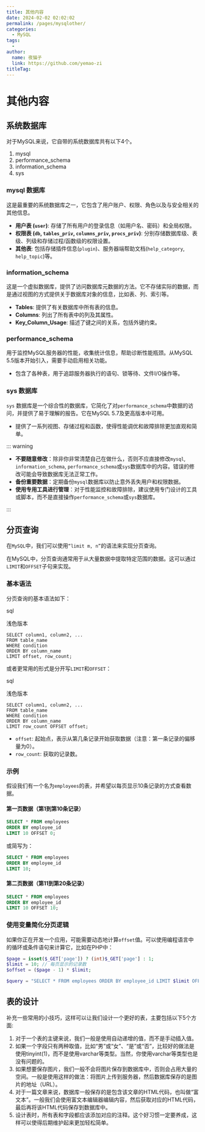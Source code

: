 ```yaml
---
title: 其他内容
date: 2024-02-02 02:02:02
permalink: /pages/mysqlother/
categories:
  - MySQL
tags:
  - 
author: 
  name: 夜猫子
  link: https://github.com/yemao-zi
titleTag: 
---
```


# 其他内容

## 系统数据库

对于MySQL来说，它自带的系统数据库共有以下4个。

1. mysql 
2. performance_schema 
3. information_schema 
4. sys

### mysql 数据库

这是最重要的系统数据库之一，它包含了用户账户、权限、角色以及与安全相关的其他信息。

- **用户表 (`user`)**: 存储了所有用户的登录信息（如用户名、密码）和全局权限。
- **权限表 (`db`, `tables_priv`, `columns_priv`, `procs_priv`)**: 分别存储数据库级、表级、列级和存储过程/函数级的权限设置。
- **其他表**: 包括存储插件信息(`plugin`)、服务器端帮助文档(`help_category`, `help_topic`)等。

### information_schema 

这是一个虚拟数据库，提供了访问数据库元数据的方法。它不存储实际的数据，而是通过视图的方式提供关于数据库对象的信息，比如表、列、索引等。

- **Tables**: 提供了有关数据库中所有表的信息。
- **Columns**: 列出了所有表中的列及其属性。
- **Key_Column_Usage**: 描述了键之间的关系，包括外键约束。

### performance_schema

用于监控MySQL服务器的性能，收集统计信息，帮助诊断性能瓶颈。从MySQL 5.5版本开始引入，需要手动启用相关功能。

- 包含了各种表，用于追踪服务器执行的语句、锁等待、文件I/O操作等。

### sys 数据库

`sys` 数据库是一个综合性的数据库，它简化了对`performance_schema`中数据的访问，并提供了易于理解的报告。它在MySQL 5.7及更高版本中可用。

- 提供了一系列视图、存储过程和函数，使得性能调优和故障排除更加直观和简单。



::: warning

- **不要随意修改**：除非你非常清楚自己在做什么，否则不应直接修改`mysql`, `information_schema`, `performance_schema`或`sys`数据库中的内容。错误的修改可能会导致数据库无法正常工作。
- **备份重要数据**：定期备份`mysql`数据库以防止意外丢失用户和权限数据。
- **使用专用工具进行管理**：对于性能监控和故障排除，建议使用专门设计的工具或脚本，而不是直接操作`performance_schema`或`sys`数据库。

:::

## 分页查询

在`MySQL`中，我们可以使用`“limit m, n”`的语法来实现分页查询。

在MySQL中，分页查询通常用于从大量数据中提取特定范围的数据。这可以通过`LIMIT`和`OFFSET`子句来实现。

### 基本语法

分页查询的基本语法如下：

sql

浅色版本



```
SELECT column1, column2, ...
FROM table_name
WHERE condition
ORDER BY column_name
LIMIT offset, row_count;
```

或者更常用的形式是分开写`LIMIT`和`OFFSET`：

sql

浅色版本



```
SELECT column1, column2, ...
FROM table_name
WHERE condition
ORDER BY column_name
LIMIT row_count OFFSET offset;
```

- `offset`: 起始点，表示从第几条记录开始获取数据（注意：第一条记录的偏移量为0）。
- `row_count`: 获取的记录数。

### 示例

假设我们有一个名为`employees`的表，并希望以每页显示10条记录的方式查看数据。

#### 第一页数据（第1到第10条记录）

```sql
SELECT * FROM employees
ORDER BY employee_id
LIMIT 10 OFFSET 0;
```

或简写为：

```sql
SELECT * FROM employees
ORDER BY employee_id
LIMIT 10;
```

#### 第二页数据（第11到第20条记录）

```sql
SELECT * FROM employees
ORDER BY employee_id
LIMIT 10 OFFSET 10;
```

### 使用变量简化分页逻辑

如果你正在开发一个应用，可能需要动态地计算`offset`值。可以使用编程语言中的循环或条件语句来计算它，比如在PHP中：

```php
$page = isset($_GET['page']) ? (int)$_GET['page'] : 1;
$limit = 10; // 每页显示的记录数
$offset = ($page - 1) * $limit;

$query = "SELECT * FROM employees ORDER BY employee_id LIMIT $limit OFFSET $offset";
```

## 表的设计

补充一些常用的小技巧，这样可以让我们设计一个更好的表，主要包括以下5个方面:

1. 对于一个表的主键来说，我们一般是使用自动递增的值，而不是手动插入值。
2. 如果一个字段只有两种取值，比如“男”或“女”、“是”或“否”，比较好的做法是使用tinyint(1)，而不是使用varchar等类型。当然，你使用varchar等类型也是没有问题的。
3. 如果想要保存图片，我们一般不会将图片保存到数据库中，否则会占用大量的空间。一般是使用这样的做法：将图片上传到服务器，然后数据库保存的是图片的地址（URL）。
4. 对于一篇文章来说，数据库一般保存的是包含该文章的HTML代码，也叫做“富文本”。一般我们会使用富文本编辑器编辑内容，然后获取对应的HTML代码，最后再将该HTML代码保存到数据库中。
5. 设计表时，所有表和字段都应该添加对应的注释。这个好习惯一定要养成，这样可以使得后期维护起来更加轻松简单。